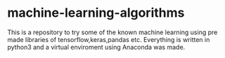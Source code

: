 # machine-learning-algorithms
This is a repository to try some of the known machine learning using pre made libraries of tensorflow,keras,pandas etc. Everything is written in python3 and a virtual enviroment using Anaconda was made.

